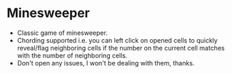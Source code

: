 # Minesweeper

- Classic game of minesweeper.
- Chording supported i.e. you can left click on opened cells to quickly reveal/flag neighboring cells if the number on the current cell matches with the number of neighboring cells.
- Don't open any issues, I won't be dealing with them, thanks.

